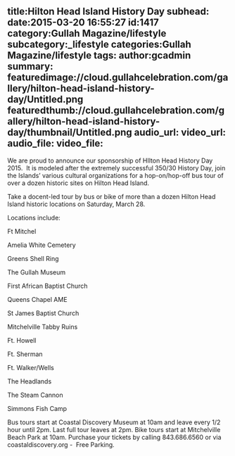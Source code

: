 title:Hilton Head Island History Day
subhead:
date:2015-03-20 16:55:27
id:1417
category:Gullah Magazine/lifestyle
subcategory:_lifestyle
categories:Gullah Magazine/lifestyle
tags:
author:gcadmin
summary:
featuredimage://cloud.gullahcelebration.com/gallery/hilton-head-island-history-day/Untitled.png
featuredthumb://cloud.gullahcelebration.com/gallery/hilton-head-island-history-day/thumbnail/Untitled.png
audio_url:
video_url:
audio_file:
video_file:
---
<p class="p1"><span class="s1">We are proud to announce our sponsorship of HIlton Head History Day 2015.<span class="Apple-converted-space">  </span>It is </span>modeled after the extremely successful 350/30 History Day, join the Islands’ various cultural organizations for a hop-on/hop-off bus tour of over a dozen historic sites on Hilton Head Island.</p> <p class="p2">Take a docent-led tour by bus or bike of more than a dozen Hilton Head Island historic locations on Saturday, March 28.</p> <p class="p1">Locations include:</p> <p class="p1">Ft Mitchel</p> <p class="p1">Amelia White Cemetery</p> <p class="p1">Greens Shell Ring</p> <p class="p1">The Gullah Museum</p> <p class="p1">First African Baptist Church</p> <p class="p1">Queens Chapel AME</p> <p class="p1">St James Baptist Church</p> <p class="p1">Mitchelville Tabby Ruins</p> <p class="p1">Ft. Howell</p> <p class="p1">Ft. Sherman</p> <p class="p1">Ft. Walker/Wells</p> <p class="p1">The Headlands</p> <p class="p1">The Steam Cannon</p> <p class="p1">Simmons Fish Camp</p> <p class="p4">Bus tours start at Coastal Discovery Museum at 10am and leave every 1/2 hour until 2pm. Last full tour leaves at 2pm. Bike tours start at Mitchelville Beach Park at 10am. Purchase your tickets by calling 843.686.6560 or via coastaldiscovery.org -<span class="Apple-converted-space">  </span>Free Parking.</p>